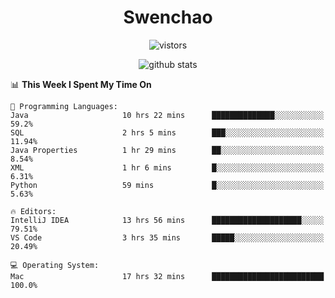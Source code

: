 <h1 align="center">Swenchao</h3>

<p align="center">
  <img src="https://visitor-badge.glitch.me/badge?page_id=Swenchao" alt="vistors" />
</p>

<p align="center">
  <img src="https://github-readme-stats.vercel.app/api?username=Swenchao&count_private=true&show_icons=true&theme=vue-dark&hide_title=true" alt="github stats" />
</p>

<!--START_SECTION:waka-->
📊 **This Week I Spent My Time On** 

```text
💬 Programming Languages: 
Java                     10 hrs 22 mins      ██████████████░░░░░░░░░░░   59.2% 
SQL                      2 hrs 5 mins        ███░░░░░░░░░░░░░░░░░░░░░░   11.94% 
Java Properties          1 hr 29 mins        ██░░░░░░░░░░░░░░░░░░░░░░░   8.54% 
XML                      1 hr 6 mins         █░░░░░░░░░░░░░░░░░░░░░░░░   6.31% 
Python                   59 mins             █░░░░░░░░░░░░░░░░░░░░░░░░   5.63%

🔥 Editors: 
IntelliJ IDEA            13 hrs 56 mins      ████████████████████░░░░░   79.51% 
VS Code                  3 hrs 35 mins       █████░░░░░░░░░░░░░░░░░░░░   20.49%

💻 Operating System: 
Mac                      17 hrs 32 mins      █████████████████████████   100.0%

```


<!--END_SECTION:waka-->
